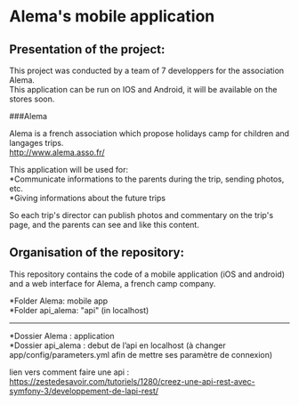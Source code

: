 Alema's mobile application
============================

Presentation of the project:
----------------------------

This project was conducted by a team of 7 developpers for the association Alema. <br/>
This application can be run on IOS and Android, it will be available on the stores soon. <br/>

###Alema

Alema is a french association which propose holidays camp for children and langages trips.<br/>
http://www.alema.asso.fr/

This application will be used for:<br/>
*Communicate informations to the parents during the trip, sending photos, etc.<br/>
*Giving informations about the future trips <br/>

So each trip's director can publish photos and commentary on the trip's page, and the parents can see and like this content.




Organisation of the repository:
--------------------------------

This repository contains the code of a mobile application (iOS and android) and a web
interface for Alema, a french camp company. 

*Folder Alema: mobile app<br/>
*Folder api_alema: "api" (in localhost)

------------------------------------------------------------------------------------------

*Dossier Alema : application<br/>
*Dossier api_alema : debut de l’api en localhost (à changer app/config/parameters.yml afin de mettre ses paramètre de connexion)

lien vers comment faire une api : https://zestedesavoir.com/tutoriels/1280/creez-une-api-rest-avec-symfony-3/developpement-de-lapi-rest/
